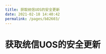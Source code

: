 ```yaml
---
title: 获取统信UOS的安全更新
date: 2021-02-18 14:40:42
permalink: /pages/b82603/
---
```

# 获取统信UOS的安全更新









